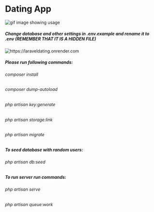 # Dating App

![gif image showing usage](/datingApp.gif)

##### Change database and other settings in .env.example and rename it to .env (REMEMBER THAT IT IS A HIDDEN FILE)

![https://laraveldating.onrender.com ](https://laraveldating.onrender.com)
##### Please run following commands:
###### composer install
###### composer dump-autoload
###### php artisan key:generate
###### php artisan storage:link
###### php artisan migrate
##### To seed database with random users:
###### php artisan db:seed
##### To run server run commands:
###### php artisan serve
###### php artisan queue:work
